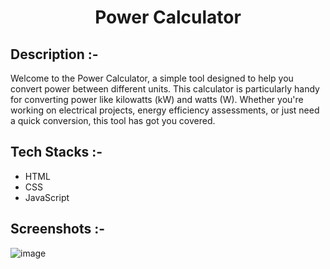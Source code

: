 # <p align="center">Power Calculator</div>

## Description :-

Welcome to the Power Calculator, a simple tool designed to help you convert power between different units. This calculator is particularly handy for converting power like kilowatts (kW) and watts (W). Whether you're working on electrical projects, energy efficiency assessments, or just need a quick conversion, this tool has got you covered.

## Tech Stacks :-

- HTML
- CSS
- JavaScript

## Screenshots :-

![image](https://github.com/TheDarkW3b/CalcDiverse/assets/54339318/c74a3242-27b3-4ad9-a91c-2fd54b056192)
